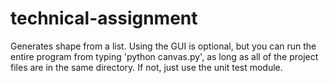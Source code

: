 # technical-assignment
Generates shape from a list. Using the GUI is optional, but you can run the entire program from typing 'python canvas.py',
as long as all of the project files are in the same directory. If not, just use the unit test module. 
